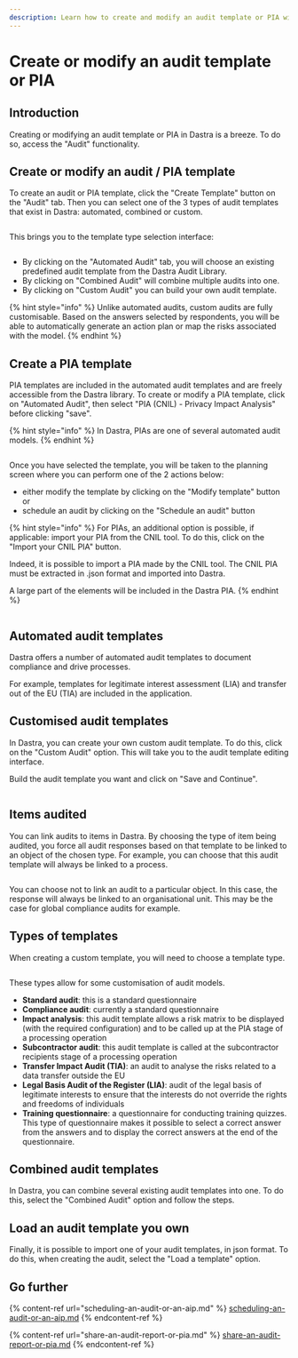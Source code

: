 ```yaml
---
description: Learn how to create and modify an audit template or PIA with Dastra.
---
```


# Create or modify an audit template or PIA

## Introduction

Creating or modifying an audit template or PIA in Dastra is a breeze. To do so, access the "Audit" functionality.

## Create or modify an audit / PIA template

To create an audit or PIA template, click the "Create Template" button on the "Audit" tab. Then you can select one of the 3 types of audit templates that exist in Dastra: automated, combined or custom.

<figure><img src="../../.gitbook/assets/Create audit.png" alt=""><figcaption></figcaption></figure>

This brings you to the template type selection interface:

<figure><img src="../../.gitbook/assets/Audit type.png" alt=""><figcaption></figcaption></figure>

* By clicking on the "Automated Audit" tab, you will choose an existing predefined audit template from the Dastra Audit Library.&#x20;
* By clicking on "Combined Audit" will combine multiple audits into one.&#x20;
* By clicking on "Custom Audit" you can build your own audit template.

{% hint style="info" %}
Unlike automated audits, custom audits are fully customisable. Based on the answers selected by respondents, you will be able to automatically generate an action plan or map the risks associated with the model.
{% endhint %}

## Create a PIA template

PIA templates are included in the automated audit templates and are freely accessible from the Dastra library. To create or modify a PIA template, click on "Automated Audit", then select "PIA (CNIL) - Privacy Impact Analysis" before clicking "save".

{% hint style="info" %}
In Dastra, PIAs are one of several automated audit models.
{% endhint %}

<figure><img src="../../.gitbook/assets/automatic audit.png" alt=""><figcaption></figcaption></figure>

Once you have selected the template, you will be taken to the planning screen where you can perform one of the 2 actions below:

* either modify the template by clicking on the "Modify template" button or&#x20;
* schedule an audit by clicking on the "Schedule an audit" button

{% hint style="info" %}
For PIAs, an additional option is possible, if applicable: import your PIA from the CNIL tool. To do this, click on the "Import your CNIL PIA" button.&#x20;

Indeed, it is possible to import a PIA made by the CNIL tool. The CNIL PIA must be extracted in .json format and imported into Dastra.&#x20;

A large part of the elements will be included in the Dastra PIA.
{% endhint %}

<figure><img src="../../.gitbook/assets/PIA CNIL.png" alt=""><figcaption></figcaption></figure>

## Automated audit templates&#x20;

Dastra offers a number of automated audit templates to document compliance and drive processes.&#x20;

For example, templates for legitimate interest assessment (LIA) and transfer out of the EU (TIA) are included in the application.

## Customised audit templates

In Dastra, you can create your own custom audit template. To do this, click on the "Custom Audit" option. This will take you to the audit template editing interface.&#x20;

Build the audit template you want and click on "Save and Continue".

<figure><img src="../../.gitbook/assets/Creation assessement template 2.png" alt=""><figcaption></figcaption></figure>

## Items audited

You can link audits to items in Dastra. By choosing the type of item being audited, you force all audit responses based on that template to be linked to an object of the chosen type. For example, you can choose that this audit template will always be linked to a process.

<figure><img src="../../.gitbook/assets/Element audité.png" alt=""><figcaption></figcaption></figure>

You can choose not to link an audit to a particular object. In this case, the response will always be linked to an organisational unit. This may be the case for global compliance audits for example.

## Types of templates

When creating a custom template, you will need to choose a template type.

<figure><img src="../../.gitbook/assets/image (6) (1).png" alt=""><figcaption></figcaption></figure>

These types allow for some customisation of audit models.&#x20;

* **Standard audit**: this is a standard questionnaire&#x20;
* **Compliance audit**: currently a standard questionnaire&#x20;
* **Impact analysis**: this audit template allows a risk matrix to be displayed (with the required configuration) and to be called up at the PIA stage of a processing operation&#x20;
* **Subcontractor audit**: this audit template is called at the subcontractor recipients stage of a processing operation&#x20;
* **Transfer Impact Audit (TIA)**: an audit to analyse the risks related to a data transfer outside the EU&#x20;
* **Legal Basis Audit of the Register (LIA)**: audit of the legal basis of legitimate interests to ensure that the interests do not override the rights and freedoms of individuals&#x20;
* **Training questionnaire**: a questionnaire for conducting training quizzes. This type of questionnaire makes it possible to select a correct answer from the answers and to display the correct answers at the end of the questionnaire.

## Combined audit templates

In Dastra, you can combine several existing audit templates into one. To do this, select the "Combined Audit" option and follow the steps.

## Load an audit template you own

Finally, it is possible to import one of your audit templates, in json format. To do this, when creating the audit, select the "Load a template" option.

## Go further

{% content-ref url="scheduling-an-audit-or-an-aip.md" %}
[scheduling-an-audit-or-an-aip.md](scheduling-an-audit-or-an-aip.md)
{% endcontent-ref %}

{% content-ref url="share-an-audit-report-or-pia.md" %}
[share-an-audit-report-or-pia.md](share-an-audit-report-or-pia.md)
{% endcontent-ref %}
